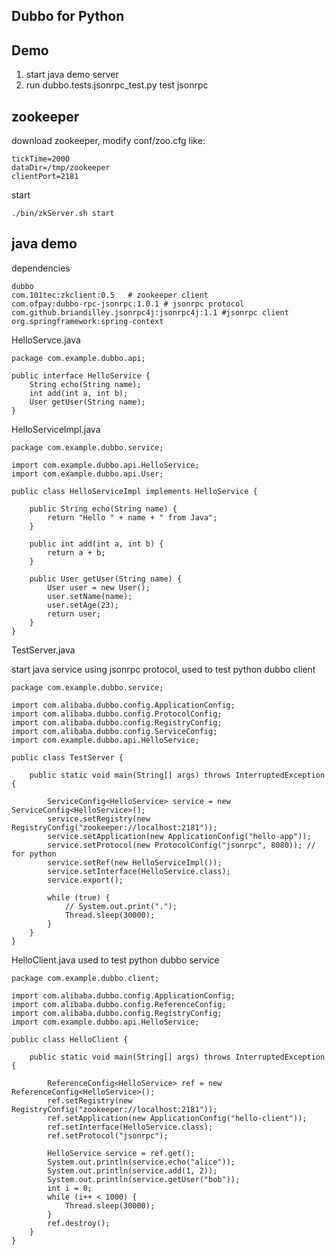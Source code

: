 ## Dubbo for Python

## Demo
1. start java demo server
2. run dubbo.tests.jsonrpc_test.py test jsonrpc


## zookeeper
download zookeeper, modify conf/zoo.cfg like:

    tickTime=2000
    dataDir=/tmp/zookeeper
    clientPort=2181

start

    ./bin/zkServer.sh start


## java demo
dependencies

    dubbo
    com.101tec:zkclient:0.5   # zookeeper client
    com.ofpay:dubbo-rpc-jsonrpc:1.0.1 # jsonrpc protocol
    com.github.briandilley.jsonrpc4j:jsonrpc4j:1.1 #jsonrpc client
    org.springframework:spring-context

HelloServce.java

    package com.example.dubbo.api;
    
    public interface HelloService {
        String echo(String name);
        int add(int a, int b);
        User getUser(String name);
    }

HelloServiceImpl.java

    package com.example.dubbo.service;

    import com.example.dubbo.api.HelloService;
    import com.example.dubbo.api.User;

    public class HelloServiceImpl implements HelloService {

        public String echo(String name) {
            return "Hello " + name + " from Java";
        }
                    
        public int add(int a, int b) {
            return a + b;
        }
                                        
        public User getUser(String name) {
            User user = new User();
            user.setName(name);
            user.setAge(23);
            return user;
        }
    }

TestServer.java

start java service using jsonrpc protocol, used to test python dubbo client

    package com.example.dubbo.service;
    
    import com.alibaba.dubbo.config.ApplicationConfig;
    import com.alibaba.dubbo.config.ProtocolConfig;
    import com.alibaba.dubbo.config.RegistryConfig;
    import com.alibaba.dubbo.config.ServiceConfig;
    import com.example.dubbo.api.HelloService;
    
    public class TestServer {
    
        public static void main(String[] args) throws InterruptedException {
        
            ServiceConfig<HelloService> service = new ServiceConfig<HelloService>();
            service.setRegistry(new RegistryConfig("zookeeper://localhost:2181"));
            service.setApplication(new ApplicationConfig("hello-app"));
            service.setProtocol(new ProtocolConfig("jsonrpc", 8080)); // for python
            service.setRef(new HelloServiceImpl());
            service.setInterface(HelloService.class);
            service.export();
                                                                
            while (true) {
                // System.out.print(".");
                Thread.sleep(30000);
            }
        }
    }

HelloClient.java
used to test python dubbo service

    package com.example.dubbo.client;
    
    import com.alibaba.dubbo.config.ApplicationConfig;
    import com.alibaba.dubbo.config.ReferenceConfig;
    import com.alibaba.dubbo.config.RegistryConfig;
    import com.example.dubbo.api.HelloService;
    
    public class HelloClient {
    
        public static void main(String[] args) throws InterruptedException {
        
            ReferenceConfig<HelloService> ref = new ReferenceConfig<HelloService>();
            ref.setRegistry(new RegistryConfig("zookeeper://localhost:2181"));
            ref.setApplication(new ApplicationConfig("hello-client"));
            ref.setInterface(HelloService.class);
            ref.setProtocol("jsonrpc");
                                                
            HelloService service = ref.get();
            System.out.println(service.echo("alice"));
            System.out.println(service.add(1, 2));
            System.out.println(service.getUser("bob"));
            int i = 0;
            while (i++ < 1000) {
                Thread.sleep(30000);
            }
            ref.destroy();
        }
    }
